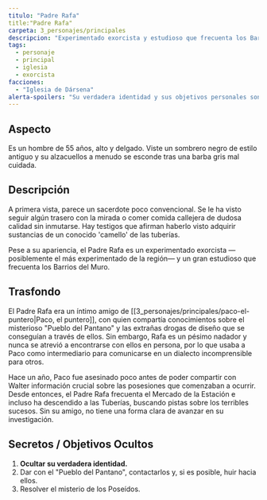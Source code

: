 ```yaml
---
titulo: "Padre Rafa"
title:"Padre Rafa"
carpeta: 3_personajes/principales
descripcion: "Experimentado exorcista y estudioso que frecuenta los Barrios del Muro, con una apariencia desfachatada que oculta una identidad secreta."
tags:
  - personaje
  - principal
  - iglesia
  - exorcista
facciones:
  - "Iglesia de Dársena"
alerta-spoilers: "Su verdadera identidad y sus objetivos personales son un secreto que no debe revelarse."
---
```


## Aspecto

Es un hombre de 55 años, alto y delgado. Viste un sombrero negro de estilo antiguo y su alzacuellos a menudo se esconde tras una barba gris mal cuidada.

## Descripción

A primera vista, parece un sacerdote poco convencional. Se le ha visto seguir algún trasero con la mirada o comer comida callejera de dudosa calidad sin inmutarse. Hay testigos que afirman haberlo visto adquirir sustancias de un conocido 'camello' de las tuberías.

Pese a su apariencia, el Padre Rafa es un experimentado exorcista —posiblemente el más experimentado de la región— y un gran estudioso que frecuenta los Barrios del Muro.

## Trasfondo

El Padre Rafa era un íntimo amigo de [[3_personajes/principales/paco-el-puntero|Paco, el puntero]], con quien compartía conocimientos sobre el misterioso "Pueblo del Pantano" y las extrañas drogas de diseño que se conseguían a través de ellos. Sin embargo, Rafa es un pésimo nadador y nunca se atrevió a encontrarse con ellos en persona, por lo que usaba a Paco como intermediario para comunicarse en un dialecto incomprensible para otros.

Hace un año, Paco fue asesinado poco antes de poder compartir con Walter información crucial sobre las posesiones que comenzaban a ocurrir. Desde entonces, el Padre Rafa frecuenta el Mercado de la Estación e incluso ha descendido a las Tuberías, buscando pistas sobre los terribles sucesos. Sin su amigo, no tiene una forma clara de avanzar en su investigación.

## Secretos / Objetivos Ocultos

1.  **Ocultar su verdadera identidad.**
2.  Dar con el "Pueblo del Pantano", contactarlos y, si es posible, huir hacia ellos.
3.  Resolver el misterio de los Poseídos.
